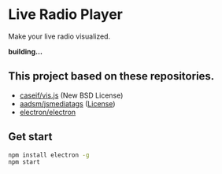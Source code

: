 # Live Radio Player

Make your live radio visualized.

**building...**

## This project based on these repositories.

- [caseif/vis.js](https://github.com/caseif/vis.js) (New BSD License)
- [aadsm/jsmediatags](https://github.com/aadsm/jsmediatags) ([License](https://github.com/aadsm/jsmediatags/blob/master/LICENSE.md))
- [electron/electron](https://github.com/electron/electron)

## Get start

```bash
npm install electron -g
npm start
```



